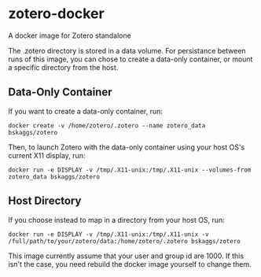 # zotero-docker
A docker image for Zotero standalone

The .zotero directory is stored in a data volume. For persistance between runs of this image, you can chose to create a data-only container, or mount a specific directory from the host.

## Data-Only Container
If you want to create a data-only container, run:

`docker create -v /home/zotero/.zotero --name zotero_data bskaggs/zotero`

Then, to launch Zotero with the data-only container using your host OS's current X11 display, run: 

`docker run -e DISPLAY -v /tmp/.X11-unix:/tmp/.X11-unix --volumes-from zotero_data bskaggs/zotero`

## Host Directory
If you choose instead to map in a directory from your host OS, run:

`docker run -e DISPLAY -v /tmp/.X11-unix:/tmp/.X11-unix -v /full/path/to/your/zotero/data:/home/zotero/.zotero bskaggs/zotero`

This image currently assume that your user and group id are 1000.  If this isn't the case, you need rebuild the docker image yourself to change them.
